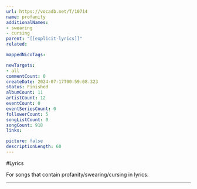 ```yaml
---
url: https://vocadb.net/T/10714
name: profanity
additionalNames: 
- swearing
- cursing
parent: "[[explicit-lyrics]]"
related:

mappedNicoTags:

newTargets:
- all
commentCount: 0
createDate: 2024-07-17T00:59:08.323
status: Finished
albumCount: 11
artistCount: 12
eventCount: 0
eventSeriesCount: 0
followerCount: 5
songListCount: 0
songCount: 918
links: 

picture: false
descriptionLength: 60
---
```


#Lyrics

For songs that contain profanity/swearing/cursing in lyrics.

---

